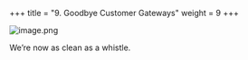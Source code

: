 +++
title = "9. Goodbye Customer Gateways"
weight = 9
+++


![image.png](/images/008-viii-clean-it-up/41-851090-image.png)


We’re now as clean as a whistle. 


